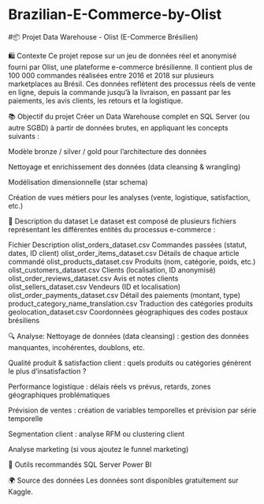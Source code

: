 # Brazilian-E-Commerce-by-Olist
#📦 Projet Data Warehouse - Olist (E-Commerce Brésilien)

🛍️ Contexte
Ce projet repose sur un jeu de données réel et anonymisé fourni par Olist, une plateforme e-commerce brésilienne. Il contient plus de 100 000 commandes réalisées entre 2016 et 2018 sur plusieurs marketplaces au Brésil. Ces données reflètent des processus réels de vente en ligne, depuis la commande jusqu’à la livraison, en passant par les paiements, les avis clients, les retours et la logistique.

📚 Objectif du projet
Créer un Data Warehouse complet en SQL Server (ou autre SGBD) à partir de données brutes, en appliquant les concepts suivants :

Modèle bronze / silver / gold pour l’architecture des données

Nettoyage et enrichissement des données (data cleansing & wrangling)

Modélisation dimensionnelle (star schema)

Création de vues métiers pour les analyses (vente, logistique, satisfaction, etc.)

🧾 Description du dataset
Le dataset est composé de plusieurs fichiers représentant les différentes entités du processus e-commerce :

Fichier	Description
olist_orders_dataset.csv	Commandes passées (statut, dates, ID client)
olist_order_items_dataset.csv	Détails de chaque article commandé
olist_products_dataset.csv	Produits (nom, catégorie, poids, etc.)
olist_customers_dataset.csv	Clients (localisation, ID anonymisé)
olist_order_reviews_dataset.csv	Avis et notes clients
olist_sellers_dataset.csv	Vendeurs (ID et localisation)
olist_order_payments_dataset.csv	Détail des paiements (montant, type)
product_category_name_translation.csv	Traduction des catégories produits
geolocation_dataset.csv	Coordonnées géographiques des codes postaux brésiliens

🔍 Analyse: 
Nettoyage de données (data cleansing) : gestion des données manquantes, incohérentes, doublons, etc.

Qualité produit & satisfaction client : quels produits ou catégories génèrent le plus d’insatisfaction ?

Performance logistique : délais réels vs prévus, retards, zones géographiques problématiques

Prévision de ventes : création de variables temporelles et prévision par série temporelle

Segmentation client : analyse RFM ou clustering client

Analyse marketing (si vous ajoutez le funnel marketing)

🧰 Outils recommandés
SQL Server 
Power BI 

🌍 Source des données
Les données sont disponibles gratuitement sur Kaggle.
